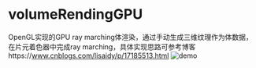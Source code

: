 # volumeRendingGPU
OpenGL实现的GPU ray marching体渲染，通过手动生成三维纹理作为体数据，在片元着色器中完成ray marching，具体实现思路可参考博客https://www.cnblogs.com/lisaidy/p/17185513.html
![demo](https://img2023.cnblogs.com/blog/3117111/202303/3117111-20230306170905491-730712608.png)


